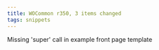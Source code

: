 ```yaml
---
title: WOCommon r350, 3 items changed
tags: snippets
---
```


Missing 'super' call in example front page template
